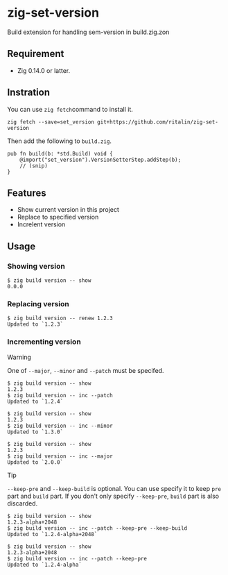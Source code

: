 # zig-set-version

Build extension for handling sem-version in build.zig.zon

## Requirement

* Zig 0.14.0 or latter.

## Instration

You can use `zig fetch`command to install it.

```
zig fetch --save=set_version git+https://github.com/ritalin/zig-set-version
```

Then add the following to `build.zig`.

```zig
pub fn build(b: *std.Build) void {
    @import("set_version").VersionSetterStep.addStep(b);
    // (snip)
}
```

## Features

* Show current version in this project
* Replace to specified version
* Increlent version

## Usage

### Showing version

```zig
$ zig build version -- show
0.0.0
```

### Replacing version

```zig
$ zig build version -- renew 1.2.3
Updated to `1.2.3`
```

### Incrementing version

> [!WARNING]
> One of `--major`, `--minor` and `--patch` must be specifed.

```zig
$ zig build version -- show
1.2.3
$ zig build version -- inc --patch
Updated to `1.2.4`
```

```zig
$ zig build version -- show
1.2.3
$ zig build version -- inc --minor
Updated to `1.3.0`
```

```zig
$ zig build version -- show
1.2.3
$ zig build version -- inc --major
Updated to `2.0.0`
```

> [!TIP]
> `--keep-pre` and `--keep-build` is optional.
> You can use specify it to keep `pre` part and `build` part.
> If you don't only specify `--keep-pre`, `build` part is also discarded.

```zig
$ zig build version -- show
1.2.3-alpha+2048
$ zig build version -- inc --patch --keep-pre --keep-build
Updated to `1.2.4-alpha+2048`
```

```zig
$ zig build version -- show
1.2.3-alpha+2048
$ zig build version -- inc --patch --keep-pre
Updated to `1.2.4-alpha`
```
